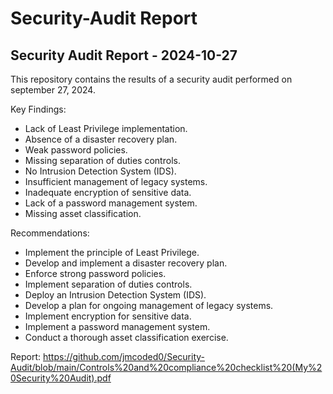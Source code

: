 # Security-Audit Report
## Security Audit Report - 2024-10-27

This repository contains the results of a security audit performed on september 27, 2024.

Key Findings:

*   Lack of Least Privilege implementation.
*   Absence of a disaster recovery plan.
*   Weak password policies.
*   Missing separation of duties controls.
*   No Intrusion Detection System (IDS).
*   Insufficient management of legacy systems.
*   Inadequate encryption of sensitive data.
*   Lack of a password management system.
*   Missing asset classification.

Recommendations:

*   Implement the principle of Least Privilege.
*   Develop and implement a disaster recovery plan.
*   Enforce strong password policies.
*   Implement separation of duties controls.
*   Deploy an Intrusion Detection System (IDS).
*   Develop a plan for ongoing management of legacy systems.
*   Implement encryption for sensitive data.
*   Implement a password management system.
*   Conduct a thorough asset classification exercise.

Report:
https://github.com/jmcoded0/Security-Audit/blob/main/Controls%20and%20compliance%20checklist%20(My%20Security%20Audit).pdf

